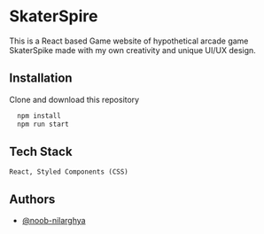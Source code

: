 
# SkaterSpire

This is a React based Game website of hypothetical arcade game SkaterSpike made with my own creativity and unique UI/UX design.

## Installation
Clone and download this repository

```bash command to run the Server
  npm install
  npm run start
```
  
## Tech Stack

```React, Styled Components (CSS)```


## Authors

- [@noob-nilarghya](https://www.github.com/noob-nilarghya)

